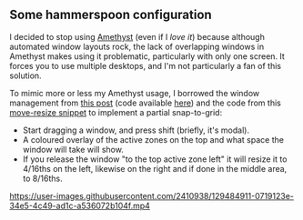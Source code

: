 ## Some hammerspoon configuration

I decided to stop using [Amethyst](https://ianyh.com/amethyst/) (even if I _love it_) because although automated
window layouts rock, the lack of overlapping windows in Amethyst makes using it problematic, particularly with only one screen. It forces you to use multiple desktops, and I'm not particularly a fan of this solution.

To mimic more or less my Amethyst usage, I borrowed the window management from [this post](https://medium.com/@jhkuperus/window-management-with-hammerspoon-personal-productivity-c77adc436888) (code available [here](https://github.com/jhkuperus/dotfiles/blob/master/hammerspoon/window-management.lua)) and the code from this [move-resize snippet](https://gist.github.com/kizzx2/e542fa74b80b7563045a) to implement a partial snap-to-grid:

- Start dragging a window, and press shift (briefly, it's modal). 
- A coloured overlay of the active zones on the top and what space the window will take will show.
- If you release the window "to the top active zone left" it will resize it to 4/16ths on the left, likewise on the right and if done in the middle area, to 8/16ths. 

https://user-images.githubusercontent.com/2410938/129484911-0719123e-34e5-4c49-ad1c-a536072b104f.mp4

